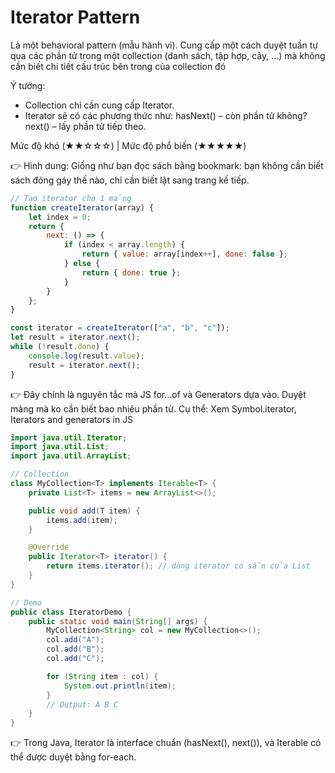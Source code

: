 # Iterator Pattern

Là một behavioral pattern (mẫu hành vi).
Cung cấp một cách duyệt tuần tự qua các phần tử trong một collection (danh sách, tập hợp, cây, …) mà không cần biết chi tiết cấu trúc bên trong của collection đó

Ý tưởng:
- Collection chỉ cần cung cấp Iterator.
- Iterator sẽ có các phương thức như: hasNext() – còn phần tử không? next() – lấy phần tử tiếp theo.

Mức độ khó (★★☆☆☆) | Mức độ phổ biến (★★★★★)

👉 Hình dung: Giống như bạn đọc sách bằng bookmark: bạn không cần biết sách đóng gáy thế nào, chỉ cần biết lật sang trang kế tiếp.

```javascript
// Tạo iterator cho 1 mảng
function createIterator(array) {
    let index = 0;
    return {
        next: () => {
            if (index < array.length) {
                return { value: array[index++], done: false };
            } else {
                return { done: true };
            }
        }
    };
}

const iterator = createIterator(["a", "b", "c"]);
let result = iterator.next();
while (!result.done) {
    console.log(result.value);
    result = iterator.next();
}
```
👉 Đây chính là nguyên tắc mà JS for...of và Generators dựa vào. Duyệt mảng mà ko cần biết bao nhiêu phần tử.
Cụ thể: Xem Symbol.iterator, Iterators and generators in JS

```java
import java.util.Iterator;
import java.util.List;
import java.util.ArrayList;

// Collection
class MyCollection<T> implements Iterable<T> {
    private List<T> items = new ArrayList<>();

    public void add(T item) {
        items.add(item);
    }

    @Override
    public Iterator<T> iterator() {
        return items.iterator(); // dùng iterator có sẵn của List
    }
}

// Demo
public class IteratorDemo {
    public static void main(String[] args) {
        MyCollection<String> col = new MyCollection<>();
        col.add("A");
        col.add("B");
        col.add("C");

        for (String item : col) {
            System.out.println(item);
        }
        // Output: A B C
    }
}
```
👉 Trong Java, Iterator là interface chuẩn (hasNext(), next()), và Iterable có thể được duyệt bằng for-each.